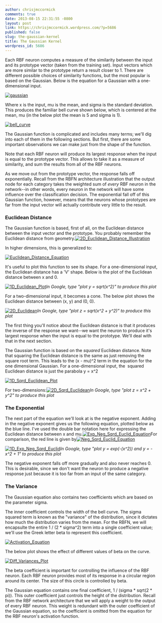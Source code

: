 ```yaml
---
author: chrisjmccormick
comments: true
date: 2013-08-15 22:31:55 -0800
layout: post
link: https://chrisjmccormick.wordpress.com/?p=5686
published: false
slug: the-gaussian-kernel
title: The Gaussian Kernel
wordpress_id: 5686
---
```


Each RBF neuron computes a measure of the similarity between the input and its prototype vector (taken from the training set). Input vectors which are more similar to the prototype return a result closer to 1. There are different possible choices of similarity functions, but the most popular is based on the Gaussian. Below is the equation for a Gaussian with a one-dimensional input.

[![gaussian](http://chrisjmccormick.files.wordpress.com/2013/08/gaussian.png)](http://chrisjmccormick.files.wordpress.com/2013/08/gaussian.png)

Where x is the input, mu is the mean, and sigma is the standard deviation. This produces the familiar bell curve shown below, which is centered at the mean, mu (in the below plot the mean is 5 and sigma is 1).

[![bell_curve](http://chrisjmccormick.files.wordpress.com/2013/08/bell_curve.png)](http://chrisjmccormick.files.wordpress.com/2013/08/bell_curve.png)

The Gaussian function is complicated and includes many terms; we'll dig into each of them in the following sections. But first, there are some important observations we can make just from the shape of the function.

Note that each RBF neuron will produce its largest response when the input is equal to the prototype vector. This allows to take it as a measure of similarity, and sum the results from all of the RBF neurons.

As we move out from the prototype vector, the response falls off exponentially. Recall from the RBFN architecture illustration that the output node for each category takes the weighted sum of _every_ RBF neuron in the network--in other words, every neuron in the network will have some influence over the classification decision. The exponential fall off of this Gaussian function, however, means that the neurons whose prototypes are far from the input vector will actually contribute very little to the result.


### Euclidean Distance


The Gaussian function is based, first of all, on the Euclidean distance between the input vector and the prototype. You probably remember the Euclidean distance from geometry.[![2D_Euclidean_Distance_Illustration](http://chrisjmccormick.files.wordpress.com/2013/08/2d_euclidean_distance_illustration.png)](http://chrisjmccormick.files.wordpress.com/2013/08/2d_euclidean_distance_illustration.png)

In higher dimensions, this is generalized to:

[![Euclidean_Distance_Equation](http://chrisjmccormick.files.wordpress.com/2013/08/euclidean_distance_equation.png)](http://chrisjmccormick.files.wordpress.com/2013/08/euclidean_distance_equation.png)

It's useful to plot this function to see its shape. For a one-dimensional input, the Euclidean distance has a 'V' shape. Below is the plot of the Euclidean distance between x and 0.

[![1D_Euclidean_Plot](http://chrisjmccormick.files.wordpress.com/2013/08/1d_euclidean_plot.png)](http://chrisjmccormick.files.wordpress.com/2013/08/1d_euclidean_plot.png)_In Google, type "plot y = sqrt(x^2)" to produce this plot_

For a two-dimensional input, it becomes a cone. The below plot shows the Euclidean distance between (x, y) and (0, 0).

[![2D_Euclidean](http://chrisjmccormick.files.wordpress.com/2013/08/2d_euclidean.png)](http://chrisjmccormick.files.wordpress.com/2013/08/2d_euclidean.png)_In Google, type "plot z = sqrt(x^2 + y^2)" to produce this plot_

The first thing you'll notice about the Euclidean distance is that it produces the inverse of the response we want--we want the neuron to produce it's largest response when the input is equal to the prototype. We'll deal with that in the next section.

The Gaussian function is based on the _squared_ Euclidean distance. Note that squaring the Euclidean distance is the same as just removing the square root term. This leads to the (x - mu)^2 term in the equation for the one dimensional Gaussian. For a one-dimensional input, the  squared Euclidean distance is just the parabola y = x^2

[![1D_Sqrd_Euclidean_Plot](http://chrisjmccormick.files.wordpress.com/2013/08/1d_sqrd_euclidean_plot.png)](http://chrisjmccormick.files.wordpress.com/2013/08/1d_sqrd_euclidean_plot.png)

For two-dimensions:[![2D_Sqrd_Euclidean](http://chrisjmccormick.files.wordpress.com/2013/08/2d_sqrd_euclidean.png)](http://chrisjmccormick.files.wordpress.com/2013/08/2d_sqrd_euclidean.png)_In Google, type "plot z = x^2 + y^2" to produce this plot_


### The Exponential


The next part of the equation we'll look at is the negative exponent. Adding in the negative exponent gives us the following equation, plotted below as the blue line. I've used the double bar notation here for expressing the Euclidean distance between x and mu.[![Exp_Neg_Sqrd_Euclid_Equation](http://chrisjmccormick.files.wordpress.com/2013/08/exp_neg_sqrd_euclid_equation.png)](http://chrisjmccormick.files.wordpress.com/2013/08/exp_neg_sqrd_euclid_equation.png)For comparison, the red line is given by[![Neg_Sqrd_Euclid_Equation](http://chrisjmccormick.files.wordpress.com/2013/08/neg_sqrd_euclid_equation.png)](http://chrisjmccormick.files.wordpress.com/2013/08/neg_sqrd_euclid_equation.png)

[![1D_Exp_Neg_Sqrd_Euclid](http://chrisjmccormick.files.wordpress.com/2013/08/1d_exp_neg_sqrd_euclid.png)](http://chrisjmccormick.files.wordpress.com/2013/08/1d_exp_neg_sqrd_euclid.png)_In Google, type "plot y = exp(-(x^2)) and y = -x^2 + 1" to produce this plot_

The negative exponent falls off more gradually and also never reaches 0. This is desirable, since we don't want the neuron to produce a negative response just because it is too far from an input of the same category.


### The Variance


The Gaussian equation also contains two coefficients which are based on the parameter sigma.

The inner coefficient controls the width of the bell curve. The sigma squared term is known as the "variance" of the distribution, since it dictates how much the distribution varies from the mean. For the RBFN, we will encapsulte the entire 1 / (2 * sigma^2) term into a single coefficient value; we'll use the Greek letter beta to represent this coefficient.

[![Activation_Equation](http://chrisjmccormick.files.wordpress.com/2013/08/activation_equation.png)](http://chrisjmccormick.files.wordpress.com/2013/08/activation_equation.png)

The below plot shows the effect of different values of beta on the curve.

[![Diff_Variances_Plot](http://chrisjmccormick.files.wordpress.com/2013/08/diff_variances_plot.png)](http://chrisjmccormick.files.wordpress.com/2013/08/diff_variances_plot.png)

The beta coefficient is important for controlling the influence of the RBF neuron. Each RBF neuron provides most of its response in a circular region around its center. The size of this circle is controlled by beta.

The Gaussian equation contains one final coefficient, 1 / (sigma * sqrt(2 * pi)). This outer coefficient just controls the height of the distribution. Recall from the RBF network architecture that we will apply a weight to the output of every RBF neuron. This weight is redundant with the outer coefficient of the Gaussian equation, so the coefficient is omitted from the equation for the RBF neuron's activation function.
